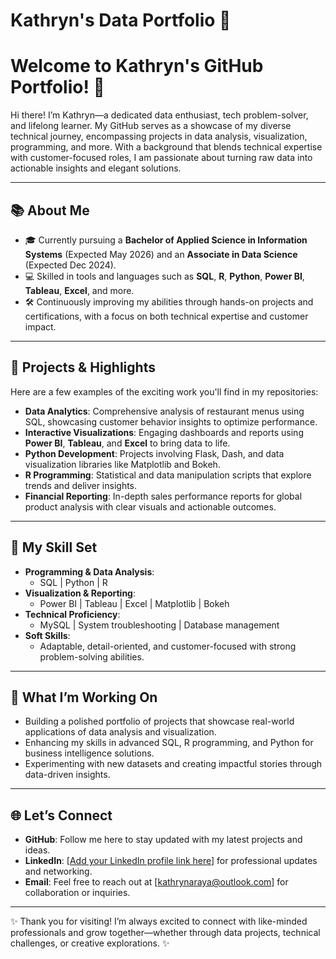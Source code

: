 # Kathryn's Data Portfolio 🎯

# Welcome to Kathryn's GitHub Portfolio! 👋

Hi there! I’m Kathryn—a dedicated data enthusiast, tech problem-solver, and lifelong learner. My GitHub serves as a showcase of my diverse technical journey, encompassing projects in data analysis, visualization, programming, and more. With a background that blends technical expertise with customer-focused roles, I am passionate about turning raw data into actionable insights and elegant solutions.

---

## 📚 **About Me**
- 🎓 Currently pursuing a **Bachelor of Applied Science in Information Systems** (Expected May 2026) and an **Associate in Data Science** (Expected Dec 2024).
- 💻 Skilled in tools and languages such as **SQL**, **R**, **Python**, **Power BI**, **Tableau**, **Excel**, and more.
- 🛠 Continuously improving my abilities through hands-on projects and certifications, with a focus on both technical expertise and customer impact.

---

## 💼 **Projects & Highlights**
Here are a few examples of the exciting work you'll find in my repositories:
- **Data Analytics**: Comprehensive analysis of restaurant menus using SQL, showcasing customer behavior insights to optimize performance.
- **Interactive Visualizations**: Engaging dashboards and reports using **Power BI**, **Tableau**, and **Excel** to bring data to life.
- **Python Development**: Projects involving Flask, Dash, and data visualization libraries like Matplotlib and Bokeh.
- **R Programming**: Statistical and data manipulation scripts that explore trends and deliver insights.
- **Financial Reporting**: In-depth sales performance reports for global product analysis with clear visuals and actionable outcomes.

---

## 🚀 **My Skill Set**
- **Programming & Data Analysis**:
  - SQL | Python | R
- **Visualization & Reporting**:
  - Power BI | Tableau | Excel | Matplotlib | Bokeh
- **Technical Proficiency**:
  - MySQL | System troubleshooting | Database management
- **Soft Skills**:
  - Adaptable, detail-oriented, and customer-focused with strong problem-solving abilities.

---

## 🌟 **What I’m Working On**
- Building a polished portfolio of projects that showcase real-world applications of data analysis and visualization.
- Enhancing my skills in advanced SQL, R programming, and Python for business intelligence solutions.
- Experimenting with new datasets and creating impactful stories through data-driven insights.

---

## 🌐 **Let’s Connect**
- **GitHub**: Follow me here to stay updated with my latest projects and ideas.
- **LinkedIn**: [[Add your LinkedIn profile link here](https://www.linkedin.com/in/kathrynaraya715)] for professional updates and networking.
- **Email**: Feel free to reach out at [kathrynaraya@outlook.com] for collaboration or inquiries.

---
✨ Thank you for visiting! I’m always excited to connect with like-minded professionals and grow together—whether through data projects, technical challenges, or creative explorations. ✨



